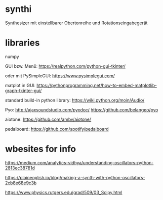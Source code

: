 # synthi
Synthesizer mit einstellbarer Obertonreihe und Rotationseingabegerät


# libraries
numpy

GUI bzw. Menü:
https://realpython.com/python-gui-tkinter/

oder mit PySimpleGUI:
https://www.pysimplegui.com/

matplot in GUI:
https://pythonprogramming.net/how-to-embed-matplotlib-graph-tkinter-gui/

standard build-in python library: 
https://wiki.python.org/moin/Audio/

Pyo: 
http://ajaxsoundstudio.com/pyodoc/
https://github.com/belangeo/pyo

aiotone:
https://github.com/ambv/aiotone/

pedalboard:
https://github.com/spotify/pedalboard

# wbesites for info
https://medium.com/analytics-vidhya/understanding-oscillators-python-2813ec38781d

https://plainenglish.io/blog/making-a-synth-with-python-oscillators-2cb8e68e9c3b

https://www.physics.rutgers.edu/grad/509/03_Scipy.html

